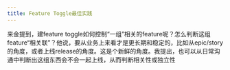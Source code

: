 ```yaml
---
title: Feature Toggle最佳实践
---
```


来金提到，建feature toggle如何控制“一组”相关的feature呢？怎么判断这组feature“相关联”？他说，要从业务上来看才是更长期和稳定的，比如从epic/story的角度，或者上线release的角度。这是个新鲜的角度。我提出，也可以从日常沟通中判断出这组东西会不会一起上线，从而判断相关性或独立性
